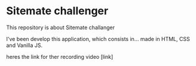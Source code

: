 # Sitemate challenger

This repository is about Sitemate challanger

I've been develop this application, which consists in... made in HTML, CSS and Vanilla JS.

heres the link for ther recording video [link]
